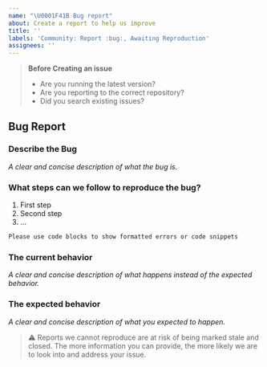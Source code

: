 ```yaml
---
name: "\U0001F41B Bug report"
about: Create a report to help us improve
title: ''
labels: 'Community: Report :bug:, Awaiting Reproduction'
assignees: ''
---
```


> **Before Creating an issue**
>
> - Are you running the latest version?
> - Are you reporting to the correct repository?
> - Did you search existing issues?

## Bug Report

### Describe the Bug

_A clear and concise description of what the bug is._

### What steps can we follow to reproduce the bug?

1. First step
2. Second step
3. ...

```js
Please use code blocks to show formatted errors or code snippets
```

### The current behavior

_A clear and concise description of what happens instead of the expected
behavior._

### The expected behavior

_A clear and concise description of what you expected to happen._

> :warning: Reports we cannot reproduce are at risk of being marked stale and
> closed. The more information you can provide, the more likely we are to look
> into and address your issue.
